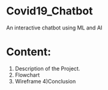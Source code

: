 # Covid19_Chatbot
An interactive chatbot using ML and AI
# Content:
1) Description of the Project.
2) Flowchart
3) Wireframe
4)Conclusion
